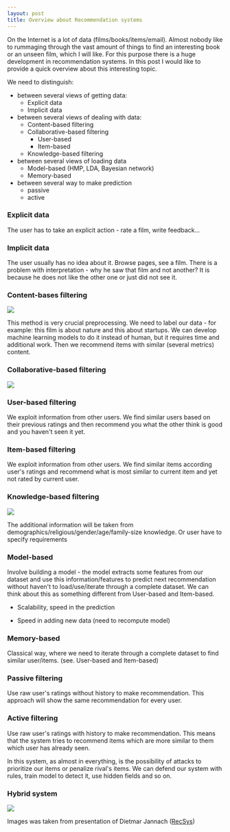 ```yaml
---
layout: post
title: Overview about Recommendation systems
---
```


On the Internet is a lot of data (films/books/items/email). Almost nobody like to rummaging through the vast amount of things to find an interesting book or an unseen film, which I will like. For this purpose there is a huge development in recommendation systems. In this post I would like to provide a quick overview about this interesting topic.

We need to distinguish:
 * between several views of getting data:
    * Explicit data
    * Implicit data
 * between several views of dealing with data:
    * Content-based filtering
    * Collaborative-based filtering
        * User-based
        * Item-based
    * Knowledge-based filtering
 * between several views of loading data
    * Model-based (HMP, LDA, Bayesian network)
    * Memory-based
 * between several way to make prediction
    * passive
    * active

### Explicit data

The user has to take an explicit action - rate a film, write feedback...

### Implicit data

The user usually has no idea about it. Browse pages, see a film. There is a problem with interpretation - why he saw that film and not another? It is because he does not like the other one or just did not see it.

### Content-bases filtering

<img src="{{ site.baseurl }}/images/Recommendation_system/Content-based.png" />

This method is very crucial preprocessing. We need to label our data - for example: this film is about nature and this about startups. We can develop machine learning models to do it instead of human, but it requires time and additional work. Then we recommend items with similar (several metrics) content. 

### Collaborative-based filtering

<img src="{{ site.baseurl }}/images/Recommendation_system/Collaborative.png" />

### User-based filtering

We exploit information from other users. We find similar users based on their previous ratings and then recommend you what the other think is good and you haven't seen it yet.

### Item-based filtering

We exploit information from other users. We find similar items according user's ratings and recommend what is most similar to current item and yet not rated by current user.

### Knowledge-based filtering

<img src="{{ site.baseurl }}/images/Recommendation_system/Knowledge-based.png" />

The additional information will be taken from demographics/religious/gender/age/family-size knowledge. Or user have to specify requirements

### Model-based

Involve building a model - the model extracts some features from our dataset and use this information/features to predict next recommendation without haven't to load/use/iterate through a complete dataset. We can think about this as something different from User-based and Item-based.

 + Scalability, speed in the prediction
 - Speed in adding new data (need to recompute model)

### Memory-based

Classical way, where we need to iterate through a complete dataset to find similar user/items. (see. User-based and Item-based)

### Passive filtering

Use raw user's ratings without history to make recommendation. This approach will show the same recommendation for every user. 

### Active filtering

Use raw user's ratings with history to make recommendation. This means that the system tries to recommend items which are more similar to them which user has already seen.

In this system, as almost in everything, is the possibility of attacks to prioritize our items or penalize rival's items. We can defend our system with rules, train model to detect it, use hidden fields and so on.

### Hybrid system

<img src="{{ site.baseurl }}/images/Recommendation_system/Hybrid.png" />

Images was taken from presentation of Dietmar Jannach (<a href="https://recsys.acm.org/recsys17/">RecSys</a>)

















